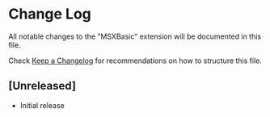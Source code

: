 # Change Log

All notable changes to the "MSXBasic" extension will be documented in this file.

Check [Keep a Changelog](http://keepachangelog.com/) for recommendations on how to structure this file.

## [Unreleased]

- Initial release